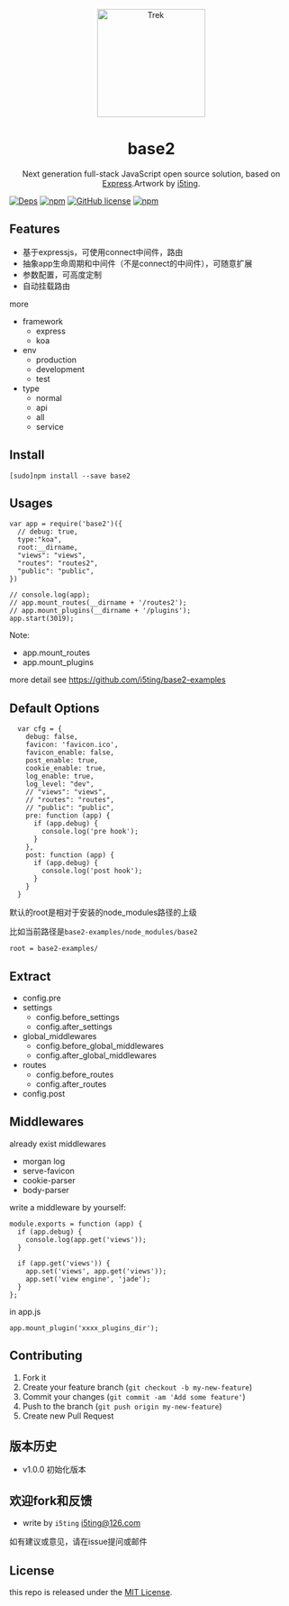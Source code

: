 <div align="center">

<p><a href="https://camo.githubusercontent.com/16aa0232aa5d0e57a0632d37d11a1ba7c814f364/687474703a2f2f7472656b6a732e636f6d2f696d616765732f7472656b2d6c6f676f2e737667" target="_blank"><img src="https://camo.githubusercontent.com/16aa0232aa5d0e57a0632d37d11a1ba7c814f364/687474703a2f2f7472656b6a732e636f6d2f696d616765732f7472656b2d6c6f676f2e737667" alt="Trek" data-canonical-src="http://trekjs.com/images/trek-logo.svg" style="max-width:100%;height:12rem;"></a></p>

<h1><a id="user-content-trek" class="anchor" href="#trek" aria-hidden="true"><span class="octicon octicon-link"></span></a>base2</h1>

<p>Next generation full-stack JavaScript open source solution, based on <a href="http://expressjs.com/">Express</a>.Artwork by <a href="http://www.github.com/i5ting/">i5ting</a>.</p>

</div>


[![Deps](https://david-dm.org/i5ting/base2.svg)](https://david-dm.org/i5ting/base2) 
[![npm](https://img.shields.io/npm/v/base2.svg)](https://www.npmjs.com/package/base2)
[![GitHub license](https://img.shields.io/badge/license-MIT-blue.svg)](https://raw.githubusercontent.com/i5ting/base2/master/LICENSE.md)
[![npm](https://img.shields.io/npm/dt/base2.svg)](https://www.npmjs.com/package/base2)

## Features

- 基于expressjs，可使用connect中间件，路由
- 抽象app生命周期和中间件（不是connect的中间件），可随意扩展
- 参数配置，可高度定制
- 自动挂载路由

more

- framework
  - express
  - koa
- env
  - production
  - development
  - test
- type
  - normal
  - api
  - all
  - service

## Install

    [sudo]npm install --save base2

## Usages

```
var app = require('base2')({
  // debug: true,
  type:"koa",
  root:__dirname,
  "views": "views",
  "routes": "routes2",
  "public": "public",
})

// console.log(app);
// app.mount_routes(__dirname + '/routes2');
// app.mount_plugins(__dirname + '/plugins');
app.start(3019);
```

Note:

- app.mount_routes
- app.mount_plugins

more detail see https://github.com/i5ting/base2-examples

## Default Options

```
  var cfg = {
    debug: false,
    favicon: 'favicon.ico',
    favicon_enable: false,
    post_enable: true,
    cookie_enable: true,
    log_enable: true,
    log_level: "dev",
    // "views": "views",
    // "routes": "routes",
    // "public": "public",
    pre: function (app) {
      if (app.debug) {
        console.log('pre hook');
      }
    },
    post: function (app) {
      if (app.debug) {
        console.log('post hook');
      }
    }
  }
```

默认的root是相对于安装的node_modules路径的上级

比如当前路径是`base2-examples/node_modules/base2`

```
root = base2-examples/
```

## Extract

- config.pre
- settings
  - config.before_settings
  - config.after_settings
- global_middlewares
  - config.before_global_middlewares
  - config.after_global_middlewares
- routes
  - config.before_routes
  - config.after_routes
- config.post

## Middlewares

already exist middlewares

- morgan log
- serve-favicon
- cookie-parser
- body-parser

write a middleware by yourself:

```
module.exports = function (app) {
  if (app.debug) {
    console.log(app.get('views'));
  }
  
  if (app.get('views')) {
    app.set('views', app.get('views'));
    app.set('view engine', 'jade');
  }
};
```

in app.js


```
app.mount_plugin('xxxx_plugins_dir');
```

## Contributing

1. Fork it
2. Create your feature branch (`git checkout -b my-new-feature`)
3. Commit your changes (`git commit -am 'Add some feature'`)
4. Push to the branch (`git push origin my-new-feature`)
5. Create new Pull Request

## 版本历史

- v1.0.0 初始化版本

## 欢迎fork和反馈

- write by `i5ting` i5ting@126.com

如有建议或意见，请在issue提问或邮件

## License

this repo is released under the [MIT
License](http://www.opensource.org/licenses/MIT).
